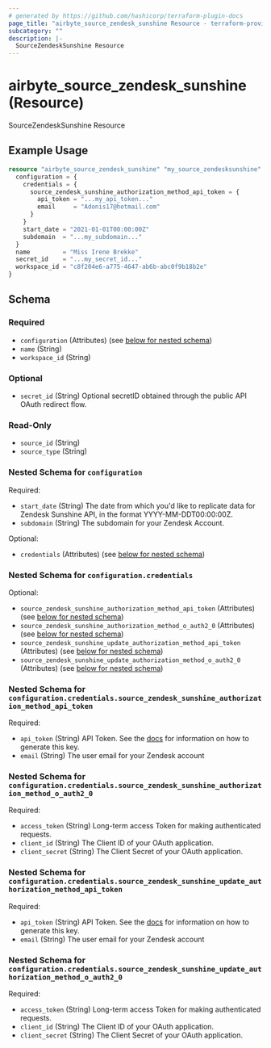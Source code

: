 ```yaml
---
# generated by https://github.com/hashicorp/terraform-plugin-docs
page_title: "airbyte_source_zendesk_sunshine Resource - terraform-provider-airbyte"
subcategory: ""
description: |-
  SourceZendeskSunshine Resource
---
```


# airbyte_source_zendesk_sunshine (Resource)

SourceZendeskSunshine Resource

## Example Usage

```terraform
resource "airbyte_source_zendesk_sunshine" "my_source_zendesksunshine" {
  configuration = {
    credentials = {
      source_zendesk_sunshine_authorization_method_api_token = {
        api_token = "...my_api_token..."
        email     = "Adonis17@hotmail.com"
      }
    }
    start_date = "2021-01-01T00:00:00Z"
    subdomain  = "...my_subdomain..."
  }
  name         = "Miss Irene Brekke"
  secret_id    = "...my_secret_id..."
  workspace_id = "c8f204e6-a775-4647-ab6b-abc0f9b18b2e"
}
```

<!-- schema generated by tfplugindocs -->
## Schema

### Required

- `configuration` (Attributes) (see [below for nested schema](#nestedatt--configuration))
- `name` (String)
- `workspace_id` (String)

### Optional

- `secret_id` (String) Optional secretID obtained through the public API OAuth redirect flow.

### Read-Only

- `source_id` (String)
- `source_type` (String)

<a id="nestedatt--configuration"></a>
### Nested Schema for `configuration`

Required:

- `start_date` (String) The date from which you'd like to replicate data for Zendesk Sunshine API, in the format YYYY-MM-DDT00:00:00Z.
- `subdomain` (String) The subdomain for your Zendesk Account.

Optional:

- `credentials` (Attributes) (see [below for nested schema](#nestedatt--configuration--credentials))

<a id="nestedatt--configuration--credentials"></a>
### Nested Schema for `configuration.credentials`

Optional:

- `source_zendesk_sunshine_authorization_method_api_token` (Attributes) (see [below for nested schema](#nestedatt--configuration--credentials--source_zendesk_sunshine_authorization_method_api_token))
- `source_zendesk_sunshine_authorization_method_o_auth2_0` (Attributes) (see [below for nested schema](#nestedatt--configuration--credentials--source_zendesk_sunshine_authorization_method_o_auth2_0))
- `source_zendesk_sunshine_update_authorization_method_api_token` (Attributes) (see [below for nested schema](#nestedatt--configuration--credentials--source_zendesk_sunshine_update_authorization_method_api_token))
- `source_zendesk_sunshine_update_authorization_method_o_auth2_0` (Attributes) (see [below for nested schema](#nestedatt--configuration--credentials--source_zendesk_sunshine_update_authorization_method_o_auth2_0))

<a id="nestedatt--configuration--credentials--source_zendesk_sunshine_authorization_method_api_token"></a>
### Nested Schema for `configuration.credentials.source_zendesk_sunshine_authorization_method_api_token`

Required:

- `api_token` (String) API Token. See the <a href="https://docs.airbyte.com/integrations/sources/zendesk_sunshine">docs</a> for information on how to generate this key.
- `email` (String) The user email for your Zendesk account


<a id="nestedatt--configuration--credentials--source_zendesk_sunshine_authorization_method_o_auth2_0"></a>
### Nested Schema for `configuration.credentials.source_zendesk_sunshine_authorization_method_o_auth2_0`

Required:

- `access_token` (String) Long-term access Token for making authenticated requests.
- `client_id` (String) The Client ID of your OAuth application.
- `client_secret` (String) The Client Secret of your OAuth application.


<a id="nestedatt--configuration--credentials--source_zendesk_sunshine_update_authorization_method_api_token"></a>
### Nested Schema for `configuration.credentials.source_zendesk_sunshine_update_authorization_method_api_token`

Required:

- `api_token` (String) API Token. See the <a href="https://docs.airbyte.com/integrations/sources/zendesk_sunshine">docs</a> for information on how to generate this key.
- `email` (String) The user email for your Zendesk account


<a id="nestedatt--configuration--credentials--source_zendesk_sunshine_update_authorization_method_o_auth2_0"></a>
### Nested Schema for `configuration.credentials.source_zendesk_sunshine_update_authorization_method_o_auth2_0`

Required:

- `access_token` (String) Long-term access Token for making authenticated requests.
- `client_id` (String) The Client ID of your OAuth application.
- `client_secret` (String) The Client Secret of your OAuth application.


